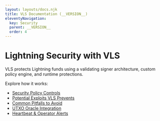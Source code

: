 ```yaml
---
layout: layouts/docs.njk
title: VLS Documentation (__VERSION__)
eleventyNavigation:
  key: Security
  parent: __VERSION__
  order: 4
---
```


# Lightning Security with VLS

VLS protects Lightning funds using a validating signer architecture, custom policy engine, and runtime protections.

Explore how it works:

- [Security Policy Controls](./policy-controls.md)
- [Potential Exploits VLS Prevents](./potential-exploits.md)
- [Common Pitfalls to Avoid](./pitfalls.md)
- [UTXO Oracle Integration](./oracle.md)
- [Heartbeat & Operator Alerts](./heartbeat.md)
